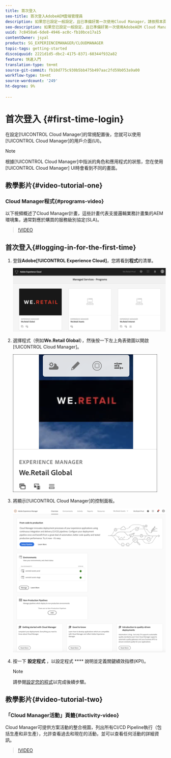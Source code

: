 ```yaml
---
title: 首次登入
seo-title: 首次登入AdobeAEM雲端管理員
description: 如果您已設定一般設定，且已準備好第一次使用Cloud Manager，請依照本頁進行。
seo-description: 如果您已設定一般設定，且已準備好第一次使用AdobeAEM Cloud Manager，請依照本頁進行。
uuid: 7c8458a6-6de8-4946-ac0c-fb10bce17a15
contentOwner: jsyal
products: SG_EXPERIENCEMANAGER/CLOUDMANAGER
topic-tags: getting-started
discoiquuid: 2221d1d5-dbc2-4175-8371-60344f932a82
feature: 快速入門
translation-type: tm+mt
source-git-commit: fb10d775c930b5bb475b497aac2fd59b053a9a00
workflow-type: tm+mt
source-wordcount: '249'
ht-degree: 9%

---
```



# 首次登入 {#first-time-login}

在設定[!UICONTROL Cloud Manager]的常規配置後，您就可以使用[!UICONTROL Cloud Manager]的用戶介面(UI)。

>[!NOTE]
>根據[!UICONTROL Cloud Manager]中指派的角色和應用程式的狀態，您在使用[!UICONTROL Cloud Manager] UI時會看到不同的畫面。

## 教學影片{#video-tutorial-one}

### Cloud Manager程式{#programs-video}

以下視頻概述了Cloud Manager計畫，這些計畫代表支援邏輯業務計畫集的AEM環境集，通常對應於購買的服務級別協定(SLA)。

>[!VIDEO](https://video.tv.adobe.com/v/26313/)

## 首次登入{#logging-in-for-the-first-time}

1. 登錄&#x200B;**Adobe[!UICONTROL Experience Cloud]**，您將看到&#x200B;**程式**&#x200B;的清單。

   ![](assets/screen_shot_2018-06-04at120643pm.png)

1. 選擇程式（例如&#x200B;**We.Retail Global**），然後按一下左上角表徵圖以開啟[!UICONTROL Cloud Manager]。

   ![](assets/first-timea1.png)

1. 將顯示[!UICONTROL Cloud Manager]的控制面板。

   ![](assets/FirstLogin1.png)

1. 按一下 **設定程式** ，以設定程式 **** 說明並定義關鍵績效指標(KPI)。

   >[!NOTE]
   >
   >請參閱[設定您的程式](https://helpx.adobe.com/experience-manager/cloud-manager/using/setting-up-program.html)以完成後續步驟。

## 教學影片{#video-tutorial-two}

### 「Cloud Manager活動」頁籤{#activity-video}

Cloud Manager可提供方案活動的整合視圖，列出所有CI/CD Pipeline執行（包括生產和非生產），允許查看過去和現在的活動，並可以查看任何活動的詳細資訊。

>[!VIDEO](https://video.tv.adobe.com/v/26313/)